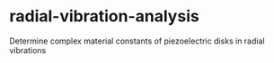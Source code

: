 # radial-vibration-analysis
Determine complex material constants of piezoelectric disks in radial vibrations
